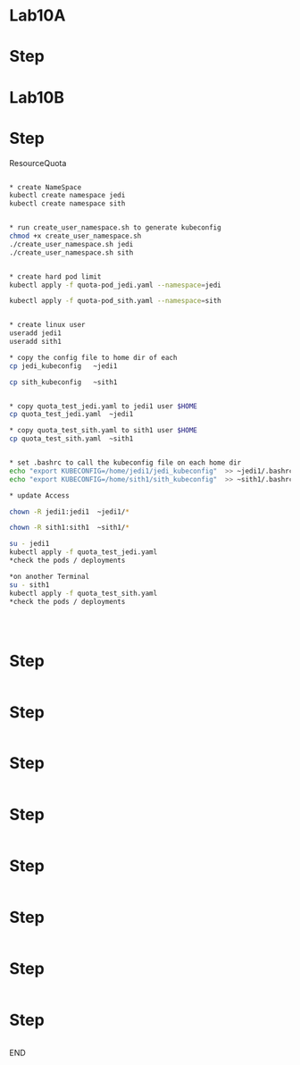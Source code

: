 # Lab10A
# Step 








# Lab10B
# Step 
ResourceQuota
```sh

* create NameSpace 
kubectl create namespace jedi
kubectl create namespace sith 


* run create_user_namespace.sh to generate kubeconfig 
chmod +x create_user_namespace.sh
./create_user_namespace.sh jedi
./create_user_namespace.sh sith


* create hard pod limit 
kubectl apply -f quota-pod_jedi.yaml --namespace=jedi 

kubectl apply -f quota-pod_sith.yaml --namespace=sith


* create linux user 
useradd jedi1 
useradd sith1

* copy the config file to home dir of each 
cp jedi_kubeconfig   ~jedi1 

cp sith_kubeconfig   ~sith1 


* copy quota_test_jedi.yaml to jedi1 user $HOME
cp quota_test_jedi.yaml  ~jedi1

* copy quota_test_sith.yaml to sith1 user $HOME
cp quota_test_sith.yaml  ~sith1


* set .bashrc to call the kubeconfig file on each home dir 
echo "export KUBECONFIG=/home/jedi1/jedi_kubeconfig"  >> ~jedi1/.bashrc 
echo "export KUBECONFIG=/home/sith1/sith_kubeconfig"  >> ~sith1/.bashrc 

* update Access

chown -R jedi1:jedi1  ~jedi1/* 

chown -R sith1:sith1  ~sith1/*

su - jedi1 
kubectl apply -f quota_test_jedi.yaml
*check the pods / deployments 

*on another Terminal 
su - sith1 
kubectl apply -f quota_test_sith.yaml
*check the pods / deployments 




```

```sh

```

# Step 


```sh

```

# Step 

```sh

```

# Step

```sh


```

# Step


```sh

```

# Step

```sh

```

# Step


```sh

```



# Step

```sh

```

# Step



```sh

```

END